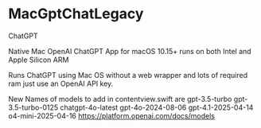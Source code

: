 # MacGptChatLegacy
 ChatGPT

Native Mac OpenAI ChatGPT App for macOS 10.15+ runs on both Intel and Apple Silicon ARM

Runs ChatGPT using Mac OS without a web wrapper and lots of required ram just use an OpenAI API key.

New Names of models to add in contentview.swift are 
gpt-3.5-turbo gpt-3.5-turbo-0125
chatgpt-4o-latest gpt-4o-2024-08-06
gpt-4.1-2025-04-14
o4-mini-2025-04-16
https://platform.openai.com/docs/models

